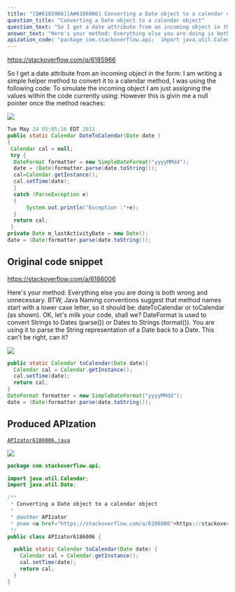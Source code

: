 ```yaml
---
title: "[Q#6185966][A#6186006] Converting a Date object to a calendar object"
question_title: "Converting a Date object to a calendar object"
question_text: "So I get a date attribute from an incoming object in the form: I am writing a simple helper method to convert it to a calendar method, I was using the following code: To simulate the incoming object I am just assigning the values within the code currently using: However this is givin me a null pointer once the method reaches:"
answer_text: "Here's your method: Everything else you are doing is both wrong and unnecessary. BTW, Java Naming conventions suggest that method names start with a lower case letter, so it should be: dateToCalendar or toCalendar (as shown). OK, let's milk your code, shall we? DateFormat is used to convert Strings to Dates (parse()) or Dates to Strings (format()). You are using it to parse the String representation of a Date back to a Date. This can't be right, can it?"
apization_code: "package com.stackoverflow.api;  import java.util.Calendar; import java.util.Date;  /**  * Converting a Date object to a calendar object  *  * @author APIzator  * @see <a href=\"https://stackoverflow.com/a/6186006\">https://stackoverflow.com/a/6186006</a>  */ public class APIzator6186006 {    public static Calendar toCalendar(Date date) {     Calendar cal = Calendar.getInstance();     cal.setTime(date);     return cal;   } }"
---
```


https://stackoverflow.com/q/6185966

So I get a date attribute from an incoming object in the form:
I am writing a simple helper method to convert it to a calendar method, I was using the following code:
To simulate the incoming object I am just assigning the values within the code currently using:
However this is givin me a null pointer once the method reaches:


<div class="code-logo"><img src="/stackoverflow.png" /></div>

```java
Tue May 24 05:05:16 EDT 2011
public static Calendar DateToCalendar(Date date ) 
{ 
 Calendar cal = null;
 try {   
  DateFormat formatter = new SimpleDateFormat("yyyyMMdd");
  date = (Date)formatter.parse(date.toString()); 
  cal=Calendar.getInstance();
  cal.setTime(date);
  }
  catch (ParseException e)
  {
      System.out.println("Exception :"+e);  
  }  
  return cal;
 }
private Date m_lastActivityDate = new Date();
date = (Date)formatter.parse(date.toString());
```


## Original code snippet

https://stackoverflow.com/a/6186006

Here&#x27;s your method:
Everything else you are doing is both wrong and unnecessary.
BTW, Java Naming conventions suggest that method names start with a lower case letter, so it should be: dateToCalendar or toCalendar (as shown).
OK, let&#x27;s milk your code, shall we?
DateFormat is used to convert Strings to Dates (parse()) or Dates to Strings (format()). You are using it to parse the String representation of a Date back to a Date. This can&#x27;t be right, can it?

<div class="code-logo"><img src="/stackoverflow.png" /></div>

```java
public static Calendar toCalendar(Date date){ 
  Calendar cal = Calendar.getInstance();
  cal.setTime(date);
  return cal;
}
DateFormat formatter = new SimpleDateFormat("yyyyMMdd");
date = (Date)formatter.parse(date.toString());
```

## Produced APIzation

[`APIzator6186006.java`](https://github.com/pasqualesalza/apization-temp-data/raw/master/search/APIzator6186006.java)

<div class="code-logo"><img src="/apizator.png" /></div>

```java
package com.stackoverflow.api;

import java.util.Calendar;
import java.util.Date;

/**
 * Converting a Date object to a calendar object
 *
 * @author APIzator
 * @see <a href="https://stackoverflow.com/a/6186006">https://stackoverflow.com/a/6186006</a>
 */
public class APIzator6186006 {

  public static Calendar toCalendar(Date date) {
    Calendar cal = Calendar.getInstance();
    cal.setTime(date);
    return cal;
  }
}

```